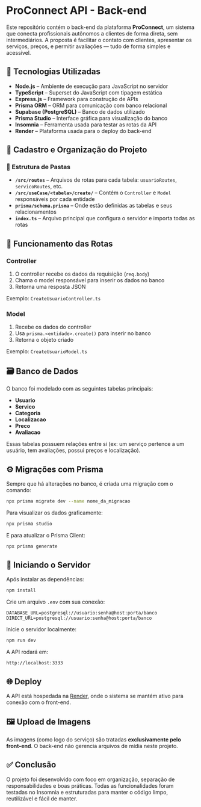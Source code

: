 # ProConnect API - Back-end

Este repositório contém o back-end da plataforma **ProConnect**, um sistema que conecta profissionais autônomos a clientes de forma direta, sem intermediários. A proposta é facilitar o contato com clientes, apresentar os serviços, preços, e permitir avaliações — tudo de forma simples e acessível.


## 📌 Tecnologias Utilizadas

- **Node.js** – Ambiente de execução para JavaScript no servidor  
- **TypeScript** – Superset do JavaScript com tipagem estática  
- **Express.js** – Framework para construção de APIs  
- **Prisma ORM** – ORM para comunicação com banco relacional  
- **Supabase (PostgreSQL)** – Banco de dados utilizado  
- **Prisma Studio** – Interface gráfica para visualização do banco  
- **Insomnia** – Ferramenta usada para testar as rotas da API  
- **Render** – Plataforma usada para o deploy do back-end  


## 🧩 Cadastro e Organização do Projeto

### 📁 Estrutura de Pastas
- **`/src/routes`** – Arquivos de rotas para cada tabela: `usuarioRoutes`, `servicoRoutes`, etc.  
- **`/src/useCase/<tabela>/create/`** – Contém o `Controller` e `Model` responsáveis por cada entidade  
- **`prisma/schema.prisma`** – Onde estão definidas as tabelas e seus relacionamentos  
- **`index.ts`** – Arquivo principal que configura o servidor e importa todas as rotas  


## 🧠 Funcionamento das Rotas 

### Controller
1. O controller recebe os dados da requisição (`req.body`)
2. Chama o model responsável para inserir os dados no banco
3. Retorna uma resposta JSON

Exemplo: `CreateUsuarioController.ts`

### Model
1. Recebe os dados do controller
2. Usa `prisma.<entidade>.create()` para inserir no banco
3. Retorna o objeto criado

Exemplo: `CreateUsuarioModel.ts`


## 🗃️ Banco de Dados

O banco foi modelado com as seguintes tabelas principais:

- **Usuario**  
- **Servico**  
- **Categoria**  
- **Localizacao**  
- **Preco**  
- **Avaliacao**

Essas tabelas possuem relações entre si (ex: um serviço pertence a um usuário, tem avaliações, possui preços e localização).


## ⚙️ Migrações com Prisma

Sempre que há alterações no banco, é criada uma migração com o comando:

```bash
npx prisma migrate dev --name nome_da_migracao
```

Para visualizar os dados graficamente:

```bash
npx prisma studio
```

E para atualizar o Prisma Client:

```bash
npx prisma generate
```

## 🚀 Iniciando o Servidor

Após instalar as dependências:

```bash
npm install
```

Crie um arquivo `.env` com sua conexão:
```env
DATABASE_URL=postgresql://usuario:senha@host:porta/banco
DIRECT_URL=postgresql://usuario:senha@host:porta/banco
```

Inicie o servidor localmente:
```bash
npm run dev
```

A API rodará em:
```
http://localhost:3333
```

## 🌐 Deploy

A API está hospedada na [Render](https://render.com), onde o sistema se mantém ativo para conexão com o front-end.


## 🖼️ Upload de Imagens

As imagens (como logo do serviço) são tratadas **exclusivamente pelo front-end**. O back-end não gerencia arquivos de mídia neste projeto.


## ✅ Conclusão

O projeto foi desenvolvido com foco em organização, separação de responsabilidades e boas práticas. Todas as funcionalidades foram testadas no Insomnia e estruturadas para manter o código limpo, reutilizável e fácil de manter.



